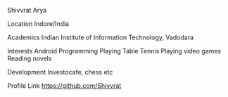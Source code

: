 Shivvrat Arya

Location
Indore/India

Academics
Indian Institute of Information Technology, Vadodara

Interests
Android Programming
Playing Table Tennis
Playing video games
Reading novels

Development
Investocafe, chess etc

Profile Link
https://github.com/Shivvrat
